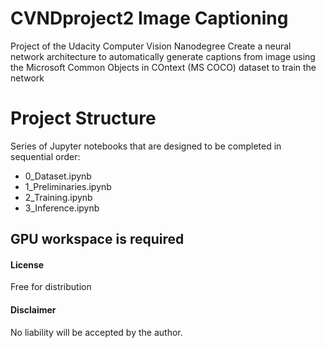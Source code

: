 # CVNDproject2 Image Captioning
Project of the Udacity Computer Vision Nanodegree
Create a neural network architecture to automatically generate captions from image
using the Microsoft Common Objects in COntext (MS COCO) dataset to train the network

# Project Structure
Series of Jupyter notebooks that are designed to be completed in sequential order:

* 0_Dataset.ipynb
* 1_Preliminaries.ipynb
* 2_Training.ipynb
* 3_Inference.ipynb

## GPU workspace is required

#### License
Free for distribution

#### Disclaimer
No liability will be accepted by the author.
